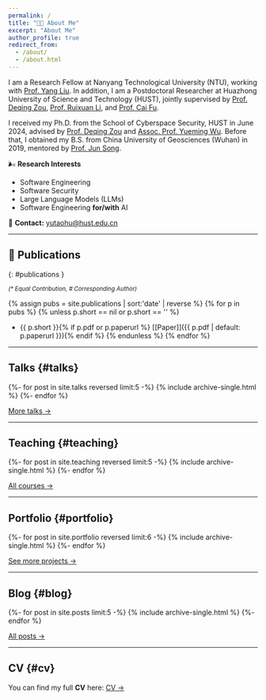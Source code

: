 ```yaml
---
permalink: /
title: "🙌🏼 About Me"
excerpt: "About Me"
author_profile: true
redirect_from:
  - /about/
  - /about.html
---
```


I am a Research Fellow at Nanyang Technological University (NTU), working with [Prof. Yang Liu](https://personal.ntu.edu.sg/yangliu/). In addition, I am a Postdoctoral Researcher at Huazhong University of Science and Technology (HUST), jointly supervised by [Prof. Deqing Zou](http://faculty.hust.edu.cn/zoudeqing/zh_CN/index.htm), [Prof. Ruixuan Li](https://idc.hust.edu.cn/rxli/chinese/index.htm), and [Prof. Cai Fu](http://faculty.hust.edu.cn/fucai/zh_CN/more/1623241/jsjjgd/index.htm).

I received my Ph.D. from the School of Cyberspace Security, HUST in June 2024, advised by [Prof. Deqing Zou](http://faculty.hust.edu.cn/zoudeqing/zh_CN/index.htm) and [Assoc. Prof. Yueming Wu](https://wu-yueming.github.io/). Before that, I obtained my B.S. from China University of Geosciences (Wuhan) in 2019, mentored by [Prof. Jun Song](https://grzy.cug.edu.cn/songjun/zh_CN/index.htm).

🌬 **Research Interests**
- Software Engineering  
- Software Security  
- Large Language Models (LLMs)  
- Software Engineering **for/with** AI  

💌 **Contact:** yutaohu@hust.edu.cn

---

## 📄 Publications
{: #publications }

<small><em>(* Equal Contribution, # Corresponding Author)</em></small>

{% assign pubs = site.publications | sort:'date' | reverse %}
{% for p in pubs %}
{% unless p.short == nil or p.short == '' %}
- {{ p.short }}{% if p.pdf or p.paperurl %} [\[Paper\]]({{ p.pdf | default: p.paperurl }}){% endif %}
{% endunless %}
{% endfor %}

---

## Talks {#talks}
{%- for post in site.talks reversed limit:5 -%}
  {% include archive-single.html %}
{%- endfor %}
<p><a href="{{ '/talks/' | relative_url }}">More talks →</a></p>

---

## Teaching {#teaching}
{%- for post in site.teaching reversed limit:5 -%}
  {% include archive-single.html %}
{%- endfor %}
<p><a href="{{ '/teaching/' | relative_url }}">All courses →</a></p>

---

## Portfolio {#portfolio}
{%- for post in site.portfolio reversed limit:6 -%}
  {% include archive-single.html %}
{%- endfor %}
<p><a href="{{ '/portfolio/' | relative_url }}">See more projects →</a></p>

---

## Blog {#blog}
{%- for post in site.posts limit:5 -%}
  {% include archive-single.html %}
{%- endfor %}
<p><a href="{{ '/year-archive/' | relative_url }}">All posts →</a></p>

---

## CV {#cv}
You can find my full **CV** here: <a href="{{ '/cv/' | relative_url }}">CV →</a>
